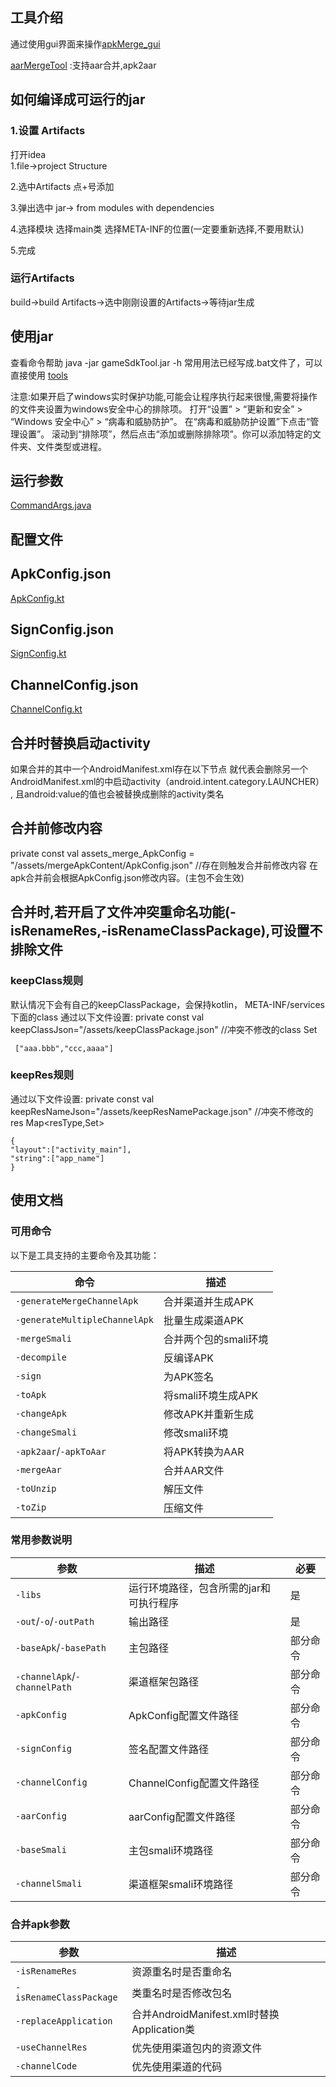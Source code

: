 
## 工具介绍

通过使用gui界面来操作[apkMerge_gui](https://github.com/ming123aaa/apkMerge_gui)

[aarMergeTool](https://github.com/ming123aaa/aarMergeTool) :支持aar合并,apk2aar
## 如何编译成可运行的jar
### 1.设置 Artifacts
打开idea  
1.file->project Structure

2.选中Artifacts  点+号添加

3.弹出选中 jar-> from modules with dependencies

4.选择模块 选择main类  选择META-INF的位置(一定要重新选择,不要用默认)

5.完成

### 运行Artifacts
build->build Artifacts->选中刚刚设置的Artifacts->等待jar生成




## 使用jar
查看命令帮助
java -jar gameSdkTool.jar -h
常用用法已经写成.bat文件了，可以直接使用 [tools](tools)

注意:如果开启了windows实时保护功能,可能会让程序执行起来很慢,需要将操作的文件夹设置为windows安全中心的排除项。
打开“设置” > “更新和安全” > “Windows 安全中心” > “病毒和威胁防护”。
在“病毒和威胁防护设置”下点击“管理设置”。
滚动到“排除项”，然后点击“添加或删除排除项”。你可以添加特定的文件夹、文件类型或进程。


## 运行参数
[CommandArgs.java](src/main/java/com/oh/gameSdkTool/CommandArgs.java)


## 配置文件

## ApkConfig.json
[ApkConfig.kt](src/main/java/com/oh/gameSdkTool/bean/ApkConfig.kt)


## SignConfig.json
[SignConfig.kt](src/main/java/com/oh/gameSdkTool/bean/SignConfig.kt)

## ChannelConfig.json
[ChannelConfig.kt](src/main/java/com/oh/gameSdkTool/bean/ChannelConfig.kt)


## 合并时替换启动activity
如果合并的其中一个AndroidManifest.xml存在以下节点
 <meta-data
android:name="Launcher_Activity_Name"
android:value="" />
就代表会删除另一个AndroidManifest.xml的中启动activity（android.intent.category.LAUNCHER） , 且android:value的值也会被替换成删除的activity类名


## 合并前修改内容

private const val assets_merge_ApkConfig = "/assets/mergeApkContent/ApkConfig.json" //存在则触发合并前修改内容
在apk合并前会根据ApkConfig.json修改内容。(主包不会生效)

## 合并时,若开启了文件冲突重命名功能(-isRenameRes,-isRenameClassPackage),可设置不排除文件

### keepClass规则
默认情况下会有自己的keepClassPackage，会保持kotlin， META-INF/services下面的class
通过以下文件设置:
private const val keepClassJson="/assets/keepClassPackage.json"  //冲突不修改的class  Set<String>
```
 ["aaa.bbb","ccc,aaaa"]

```
### keepRes规则
通过以下文件设置:
private const val keepResNameJson="/assets/keepResNamePackage.json" //冲突不修改的res  Map<resType,Set<name>>
```
{
"layout":["activity_main"],
"string":["app_name"]
}
```

## 使用文档

### 可用命令

以下是工具支持的主要命令及其功能：

| 命令 | 描述 |
|------|------|
| `-generateMergeChannelApk` | 合并渠道并生成APK |
| `-generateMultipleChannelApk` | 批量生成渠道APK |
| `-mergeSmali` | 合并两个包的smali环境 |
| `-decompile` | 反编译APK |
| `-sign` | 为APK签名 |
| `-toApk` | 将smali环境生成APK |
| `-changeApk` | 修改APK并重新生成 |
| `-changeSmali` | 修改smali环境 |
| `-apk2aar`/`-apkToAar` | 将APK转换为AAR |
| `-mergeAar` | 合并AAR文件 |
| `-toUnzip` | 解压文件 |
| `-toZip` | 压缩文件 |

### 常用参数说明

| 参数 | 描述 | 必要 |
|------|------|------|
| `-libs` | 运行环境路径，包含所需的jar和可执行程序 | 是 |
| `-out`/`-o`/`-outPath` | 输出路径 | 是 |
| `-baseApk`/`-basePath` | 主包路径 | 部分命令 |
| `-channelApk`/`-channelPath` | 渠道框架包路径 | 部分命令 |
| `-apkConfig` | ApkConfig配置文件路径 | 部分命令 |
| `-signConfig` | 签名配置文件路径 | 部分命令 |
| `-channelConfig` | ChannelConfig配置文件路径 | 部分命令 |
| `-aarConfig` | aarConfig配置文件路径 | 部分命令 |
| `-baseSmali` | 主包smali环境路径 | 部分命令 |
| `-channelSmali` | 渠道框架smali环境路径 | 部分命令 |


### 合并apk参数

| 参数 | 描述 |
|------|------|
| `-isRenameRes` | 资源重名时是否重命名 |
| `-isRenameClassPackage` | 类重名时是否修改包名 |
| `-replaceApplication` | 合并AndroidManifest.xml时替换Application类 |
| `-useChannelRes` | 优先使用渠道包内的资源文件 |
| `-channelCode` | 优先使用渠道的代码 |

